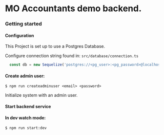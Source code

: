 # MO Accountants demo backend.

### Getting started

#### Configuration
This Project is set up to use a Postgres Database.

Configure connection string found in:
`src/database/connection.ts`

```ts
  const db = new Sequelize('postgres://<pg_user>:<pg_password>@localhost:5432/<pg_db>');
```

#### Create admin user:
```
$ npm run createadminuser <email> <password>
```
Initialize system with an admin user.


#### Start backend service

#### In dev watch mode:
```
$ npm run start:dev
```